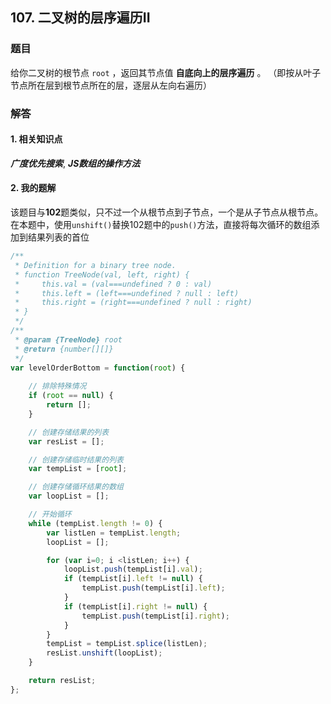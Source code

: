 ## 107. 二叉树的层序遍历II

### 题目
给你二叉树的根节点 `root` ，返回其节点值 **自底向上的层序遍历** 。 （即按从叶子节点所在层到根节点所在的层，逐层从左向右遍历）

### 解答

#### 1. 相关知识点
***广度优先搜索***, ***JS数组的操作方法***

#### 2. 我的题解
该题目与**102**题类似，只不过一个从根节点到子节点，一个是从子节点从根节点。在本题中，使用`unshift()`替换102题中的`push()`方法，直接将每次循环的数组添加到结果列表的首位

```js
/**
 * Definition for a binary tree node.
 * function TreeNode(val, left, right) {
 *     this.val = (val===undefined ? 0 : val)
 *     this.left = (left===undefined ? null : left)
 *     this.right = (right===undefined ? null : right)
 * }
 */
/**
 * @param {TreeNode} root
 * @return {number[][]}
 */
var levelOrderBottom = function(root) {
    
    // 排除特殊情况
    if (root == null) {
        return [];
    }

    // 创建存储结果的列表
    var resList = [];

    // 创建存储临时结果的列表
    var tempList = [root];

    // 创建存储循环结果的数组
    var loopList = [];

    // 开始循环
    while (tempList.length != 0) {
        var listLen = tempList.length;
        loopList = [];

        for (var i=0; i <listLen; i++) {
            loopList.push(tempList[i].val);
            if (tempList[i].left != null) {
                tempList.push(tempList[i].left);
            }
            if (tempList[i].right != null) {
                tempList.push(tempList[i].right);
            }
        }
        tempList = tempList.splice(listLen);
        resList.unshift(loopList);
    }

    return resList;
};
```
